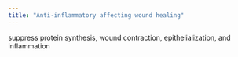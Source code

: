 ```yaml
---
title: "Anti-inflammatory affecting wound healing"
---
```

suppress protein synthesis, wound contraction, epithelialization, and inflammation

